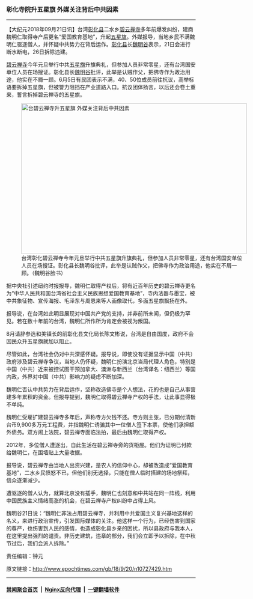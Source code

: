 ### 彰化寺院升五星旗 外媒关注背后中共因素
------------------------

<p>【大纪元2018年09月21日讯】台湾<a href="http://www.epochtimes.com/gb/tag/%E5%BD%B0%E5%8C%96%E5%8E%BF.html">彰化县</a>二水乡<a href="http://www.epochtimes.com/gb/tag/%E7%A2%A7%E4%BA%91%E7%A6%85%E5%AF%BA.html">碧云禅寺</a>多年前爆发纠纷，建商魏明仁取得寺产后更名“爱国教育基地”，升起<a href="http://www.epochtimes.com/gb/tag/%E4%BA%94%E6%98%9F%E6%97%97.html">五星旗</a>。外媒报导，当地乡民不满魏明仁驱逐僧人，并怀疑中共势力在背后运作。<a href="http://www.epochtimes.com/gb/tag/%E5%BD%B0%E5%8C%96%E5%8E%BF.html">彰化县</a>长<a href="http://www.epochtimes.com/gb/tag/%E9%AD%8F%E6%98%8E%E8%B0%B7.html">魏明谷</a>表示，21日会进行断水断电，26日拆除违建。</p>
<p><a href="http://www.epochtimes.com/gb/tag/%E7%A2%A7%E4%BA%91%E7%A6%85%E5%AF%BA.html">碧云禅寺</a>今年元旦举行中共<a href="http://www.epochtimes.com/gb/tag/%E4%BA%94%E6%98%9F%E6%97%97.html">五星旗</a>升旗典礼，但参加人员非常零星，还有台湾国安单位人员在场搜证。彰化县长<a href="http://www.epochtimes.com/gb/tag/%E9%AD%8F%E6%98%8E%E8%B0%B7.html">魏明谷</a>批评，此举是认贼作父，把佛寺作为政治用途，他实在不屑一顾。6月5日有民团表示不满，40、50位成员前往抗议，高举标语要拆掉五星旗，但被警力阻挡在产业道路入口。抗议团体扬言，以后还会卷土重来，誓言拆掉碧云禅寺的五星旗。</p>
<figure id="attachment_10727557" style="width: 600px" class="wp-caption aligncenter"><a href="http://i.epochtimes.com/assets/uploads/2018/09/1809192332482378.jpg"><img class="size-large wp-image-10727557" title="台碧云禅寺升五星旗 外媒关注背后中共因素" src="http://i.epochtimes.com/assets/uploads/2018/09/1809192332482378-600x401.jpg" alt="台碧云禅寺升五星旗 外媒关注背后中共因素" width="600" height="401" /></a><figcaption class="wp-caption-text">台湾彰化碧云禅寺今年元旦举行中共五星旗升旗典礼，但参加人员非常零星，还有台湾国安单位人员在场搜证。彰化县长魏明谷批评，此举是认贼作父，把佛寺作为政治用途，他实在不屑一顾。（魏明谷脸书）</figcaption></figure>
<p>据中央社引述纽约时报报导，魏明仁取得产权后，将有近百年历史的碧云禅寺更名为“中华人民共和国台湾省社会主义民族思想爱国教育基地”，寺内法器与墨宝，被中共象征物、宣传海报、毛泽东与周恩来等人画像取代，多面五星旗飘扬在外。</p>
<p>报导说，在台湾如此明显展现对中国共产党的支持，并非前所未闻，但仍极为罕见。若在数十年前的台湾，魏明仁所作所为肯定会被视为叛国。</p>
<p>8月请辞参选和美镇长的前彰化县文化局长陈文彬说，台湾是自由国度，政府不会因民众升五星旗就加以阻止。</p>
<p>尽管如此，台湾社会仍对中共深感怀疑。报导说，即使没有证据显示中国（中共）政府涉及碧云禅寺争议，当地人仍怀疑，魏明仁扮演北京当局代理人角色，特别是中国（中共）近来被控试图干预加拿大、澳洲与新西兰（台湾译名：纽西兰）等国内政，外界对中国（中共）影响力的疑虑不断加深。</p>
<p>魏明仁否认中共势力在背后运作，坚称改造佛寺是个人想法，花的也是自己从事营建多年累积的资金。但报导提到，魏明仁取得碧云禅寺产权的手法，让此事显得极不单纯。</p>
<p>魏明仁受雇扩建碧云禅寺多年后，声称寺方欠钱不还。寺方则主张，已分期付清新台币9,900多万元工程费，并指魏明仁诱骗其中一位僧人签下本票，使他们承担额外债务。双方闹上法院，碧云禅寺面临法拍，最后由魏明仁取得产权。</p>
<p>2012年，多位僧人遭逐出，自此生活在碧云禅寺旁的货柜屋。他们为证明已付款给魏明仁，在围墙贴上大量收据。</p>
<p>报导说，碧云禅寺由当地人出资兴建，是农人的信仰中心，却被改造成“爱国教育基地”，二水乡民愤怒不已，但他们别无选择，只能在僧人临时搭建的场地祭拜，信众逐渐减少。</p>
<p>遭驱逐的僧人认为，就算北京没有插手，魏明仁也刻意和中共站在同一阵线，利用中国民族主义情绪高涨的机会，在碧云禅寺产权纠纷中占得上风。</p>
<p>魏明谷21日说：“魏明仁非法占用碧云禅寺，并利用中共爱国主义复兴基地这样的名义，来进行政治宣传，引发国际媒体的关注。他这样一个行为，已经伤害到国家的尊严，也伤害到人民的感情，也造成彰化县乡亲的困扰，所以县政府与我本人，在这里提出强烈的谴责。非历史建筑，违章的部分，我们会立即予以拆除，在中秋节过后，我们会派人拆除。”</p>
<p>责任编辑：钟元</p>

原文链接：http://www.epochtimes.com/gb/18/9/20/n10727429.htm


------------------------
#### [禁闻聚合首页](https://github.com/gfw-breaker/banned-news/blob/master/README.md) &nbsp;|&nbsp; [Nginx反向代理](https://github.com/gfw-breaker/open-proxy/blob/master/README.md) &nbsp;|&nbsp; [一键翻墙软件](https://github.com/gfw-breaker/nogfw/blob/master/README.md)